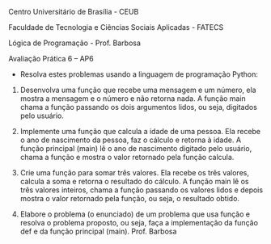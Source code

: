 Centro Universitário de Brasília - CEUB

Faculdade de Tecnologia e Ciências Sociais Aplicadas - FATECS

Lógica de Programação - Prof. Barbosa

Avaliação Prática 6 – AP6

- Resolva estes problemas usando a linguagem de programação Python:

1.  Desenvolva uma função que recebe uma mensagem e um número, ela mostra a mensagem e o número e não retorna nada. A função main chama a função passando os dois argumentos lidos, ou seja, digitados pelo usuário.

2.  Implemente uma função que calcula a idade de uma pessoa. Ela recebe o ano de nascimento da pessoa, faz o cálculo e retorna à idade. A função principal (main) lê o ano de nascimento digitado pelo usuário, chama a função e mostra o valor retornado pela função calcula.

3.  Crie uma função para somar três valores. Ela recebe os três valores, calcula a soma e retorna o resultado do cálculo.
A função main lê os três valores inteiros, chama a função passando os valores lidos e depois mostra o valor retornado pela função, ou seja, o resultado obtido.

4.  Elabore o problema (o enunciado) de um problema que usa função e resolva o problema proposto, ou seja, faça a implementação da função def e da função principal (main).
Prof. Barbosa